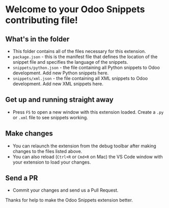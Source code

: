 # Welcome to your Odoo Snippets contributing file!

## What's in the folder
* This folder contains all of the files necessary for this extension.
* `package.json` - this is the manifest file that defines the location of the snippet file
and specifies the language of the snippets.
* `snippets/python.json` - the file containing all Python snippets to Odoo development. Add new Python snippets here.
* `snippets/xml.json` - the file containing all XML snippets to Odoo development. Add new XML snippets here.

## Get up and running straight away
* Press `F5` to open a new window with this extension loaded. Create a `.py` or `.xml` file to see snippets working.

## Make changes
* You can relaunch the extension from the debug toolbar after making changes to the files listed above.
* You can also reload (`Ctrl+R` or `Cmd+R` on Mac) the VS Code window with your extension to load your changes.

## Send a PR
* Commit your changes and send us a Pull Request. 

Thanks for help to make the Odoo Snippets extension better.

